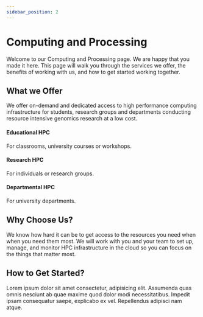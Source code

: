 ```yaml
---
sidebar_position: 2
---
```


# Computing and Processing
Welcome to our Computing and Processing page. We are happy that you made it here. This page will walk you through the services we offer, the benefits of working with us, and how to get started working together.

## What we Offer
We offer on-demand and dedicated access to high performance computing infrastructure for students, research groups and departments conducting resource intensive genomics research at a low cost.

#### Educational HPC
For classrooms, university courses or workshops.
#### Research HPC
For individuals or research groups.
#### Departmental HPC
For university departments.

## Why Choose Us?
We know how hard it can be to get access to the resources you need when when you need them most.  We will work with you and your team to set up, manage, and monitor HPC infrastructure in the cloud so you can focus on the things that matter most.

## How to Get Started?
Lorem ipsum dolor sit amet consectetur, adipisicing elit. Assumenda quas omnis nesciunt ab quae maxime quod dolor modi necessitatibus. Impedit ipsam consequatur saepe, explicabo ex vel. Repellendus adipisci nam atque.